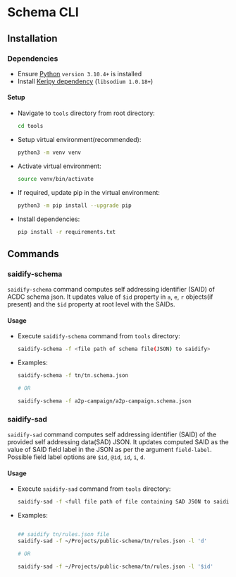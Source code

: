 # Schema CLI

## Installation

### Dependencies

* Ensure [Python](https://www.python.org/downloads/) `version 3.10.4+` is installed
* Install [Keripy dependency](https://github.com/WebOfTrust/keripy#dependencies) (`libsodium 1.0.18+`)

#### Setup

* Navigate to `tools` directory from root directory:
    ```bash
    cd tools
    ```
* Setup virtual environment(recommended):
    ```bash
    python3 -m venv venv
    ```
* Activate virtual environment:
    ```bash
    source venv/bin/activate
    ```
* If required, update pip in the virtual environment:
    ```bash
    python3 -m pip install --upgrade pip
    ```
* Install dependencies:
    ```bash
    pip install -r requirements.txt
    ```


## Commands

### saidify-schema

`saidify-schema` command computes self addressing identifier (SAID) of ACDC schema json. It updates value of `$id` property in `a`, `e`, `r` objects(if present) and the `$id` property at root level with the SAIDs.

#### Usage

* Execute `saidify-schema` command from `tools` directory:    
    ```bash
    saidify-schema -f <file path of schema file(JSON) to saidify>
    ```

* Examples:
    ```bash
    saidify-schema -f tn/tn.schema.json

    # OR

    saidify-schema -f a2p-campaign/a2p-campaign.schema.json
    ```

### saidify-sad

`saidify-sad` command computes self addressing identifier (SAID) of the provided self addressing data(SAD) JSON. It updates computed SAID as the value of SAID field label in the JSON as per the argument `field-label`. Possible field label options are `$id`, `@id`, `id`, `i`, `d`.


#### Usage

* Execute `saidify-sad` command from `tools` directory:    
    ```bash
    saidify-sad -f <full file path of file containing SAD JSON to saidify> -l <SAID field label>
    ```

* Examples:
    ```bash

    ## saidify tn/rules.json file
    saidify-sad -f ~/Projects/public-schema/tn/rules.json -l 'd'

    # OR

    saidify-sad -f ~/Projects/public-schema/tn/rules.json -l '$id'
    ```